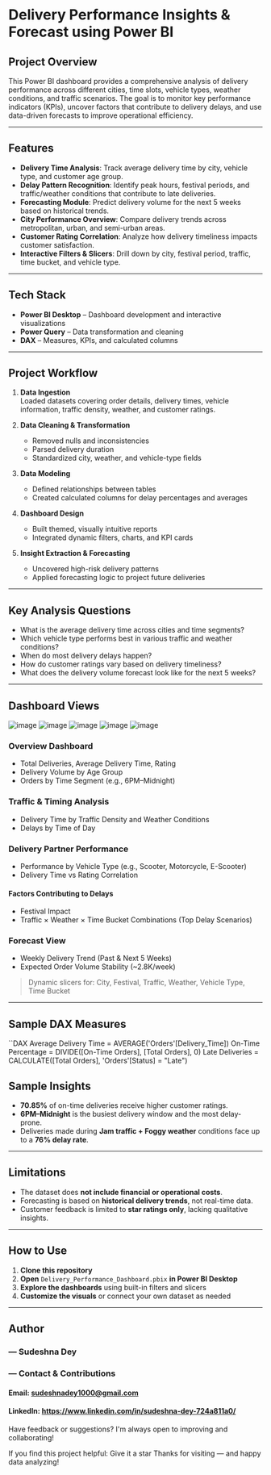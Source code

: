 #  Delivery Performance Insights & Forecast using Power BI

##  Project Overview

This Power BI dashboard provides a comprehensive analysis of delivery performance across different cities, time slots, vehicle types, weather conditions, and traffic scenarios. The goal is to monitor key performance indicators (KPIs), uncover factors that contribute to delivery delays, and use data-driven forecasts to improve operational efficiency.

---

##  Features

-  **Delivery Time Analysis**: Track average delivery time by city, vehicle type, and customer age group.
-  **Delay Pattern Recognition**: Identify peak hours, festival periods, and traffic/weather conditions that contribute to late deliveries.
-  **Forecasting Module**: Predict delivery volume for the next 5 weeks based on historical trends.
-  **City Performance Overview**: Compare delivery trends across metropolitan, urban, and semi-urban areas.
-  **Customer Rating Correlation**: Analyze how delivery timeliness impacts customer satisfaction.
-  **Interactive Filters & Slicers**: Drill down by city, festival period, traffic, time bucket, and vehicle type.

---

##  Tech Stack

- **Power BI Desktop** – Dashboard development and interactive visualizations  
- **Power Query** – Data transformation and cleaning  
- **DAX** – Measures, KPIs, and calculated columns  

---

##  Project Workflow

1. **Data Ingestion**  
   Loaded datasets covering order details, delivery times, vehicle information, traffic density, weather, and customer ratings.

2. **Data Cleaning & Transformation**  
   - Removed nulls and inconsistencies  
   - Parsed delivery duration  
   - Standardized city, weather, and vehicle-type fields  

3. **Data Modeling**  
   - Defined relationships between tables  
   - Created calculated columns for delay percentages and averages  

4. **Dashboard Design**  
   - Built themed, visually intuitive reports  
   - Integrated dynamic filters, charts, and KPI cards  

5. **Insight Extraction & Forecasting**  
   - Uncovered high-risk delivery patterns  
   - Applied forecasting logic to project future deliveries

---

##  Key Analysis Questions

- What is the average delivery time across cities and time segments?
- Which vehicle type performs best in various traffic and weather conditions?
- When do most delivery delays happen?
- How do customer ratings vary based on delivery timeliness?
- What does the delivery volume forecast look like for the next 5 weeks?

---

##  Dashboard Views

![image](https://github.com/user-attachments/assets/5b875aa1-391a-4bb3-8a34-62cd53d2a36e)
![image](https://github.com/user-attachments/assets/ee34fa47-a895-4d45-aa1b-83e85f613950)
![image](https://github.com/user-attachments/assets/c6815d3d-bce9-4bc0-90c7-23d949743fab)
![image](https://github.com/user-attachments/assets/b5314705-3952-4049-b074-dd1705c17684)
![image](https://github.com/user-attachments/assets/70d815db-58b0-44a4-b4fb-fe9e3f14fee6)



###  Overview Dashboard
- Total Deliveries, Average Delivery Time, Rating
- Delivery Volume by Age Group
- Orders by Time Segment (e.g., 6PM–Midnight)

###  Traffic & Timing Analysis
- Delivery Time by Traffic Density and Weather Conditions
- Delays by Time of Day

###  Delivery Partner Performance
- Performance by Vehicle Type (e.g., Scooter, Motorcycle, E-Scooter)
- Delivery Time vs Rating Correlation

#### Factors Contributing to Delays
- Festival Impact
- Traffic × Weather × Time Bucket Combinations (Top Delay Scenarios)

###  Forecast View
- Weekly Delivery Trend (Past & Next 5 Weeks)
- Expected Order Volume Stability (~2.8K/week)

>  Dynamic slicers for: City, Festival, Traffic, Weather, Vehicle Type, Time Bucket

---

##  Sample DAX Measures

``DAX
Average Delivery Time = AVERAGE('Orders'[Delivery_Time])
On-Time Percentage = DIVIDE([On-Time Orders], [Total Orders], 0)
Late Deliveries = CALCULATE([Total Orders], 'Orders'[Status] = "Late")


##  Sample Insights

-  **70.85%** of on-time deliveries receive higher customer ratings.
-  **6PM–Midnight** is the busiest delivery window and the most delay-prone.
-  Deliveries made during **Jam traffic + Foggy weather** conditions face up to a **76% delay rate**.

---

##  Limitations

- The dataset does **not include financial or operational costs**.
- Forecasting is based on **historical delivery trends**, not real-time data.
- Customer feedback is limited to **star ratings only**, lacking qualitative insights.

---

##  How to Use

1. **Clone this repository**
2. **Open** `Delivery_Performance_Dashboard.pbix` **in Power BI Desktop**
3. **Explore the dashboards** using built-in filters and slicers
4. **Customize the visuals** or connect your own dataset as needed

---


## Author
### — Sudeshna Dey
###  — Contact & Contributions

####  Email: sudeshnadey1000@gmail.com
####  LinkedIn: https://www.linkedin.com/in/sudeshna-dey-724a811a0/
 Have feedback or suggestions? I'm always open to improving and collaborating!
 
If you find this project helpful:
 Give it a star
Thanks for visiting — and happy data analyzing!
